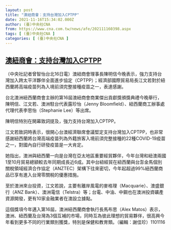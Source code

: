 ```yaml
---
layout: post
title: "澳紐商會：支持台灣加入CPTPP"
date: 2021-11-16T15:34:02.000Z
author: (臺)中央社CNA
from: https://www.cna.com.tw/news/afe/202111160398.aspx
tags: [ (臺)中央社CNA ]
categories: [ (臺)中央社CNA ]
---
```

<!--1637076842000-->
[澳紐商會：支持台灣加入CPTPP](https://www.cna.com.tw/news/afe/202111160398.aspx)
------

<div>
<div></div><div><p>（中央社記者曾智怡台北16日電）澳紐商會理事長陳明信今晚表示，強力支持台灣加入跨太平洋夥伴全面進步協定（CPTPP）；經濟部國際貿易局長江文若對於紐西蘭將高端疫苗列為入境前須完整接種疫苗之一，表達感謝。</p><p>台北澳洲紐西蘭商會主辦的第16屆澳紐商會商業傑出貢獻獎頒獎典禮今晚舉行，陳明信、江文若、澳洲駐台代表露珍怡（Jenny Bloomfield）、紐西蘭商工辦事處代理代表李思怡（Stephanie Lee）等出席。</p><p>陳明信特別在開幕致詞提及，強力支持台灣加入CPTPP。</p><p>江文若致詞時表示，很開心台澳經濟聯席會議堅定支持台灣加入CPTPP，也非常感謝紐西蘭將台灣高端疫苗列為外籍旅客入境前須完整接種的22種COVID-19疫苗之一，對國內自行研發疫苗是一大肯定。</p><p>她指出，澳洲與紐西蘭一向是台灣在亞太地區重要經貿夥伴，今年台灣和紐澳兩國1至10月貿易總額較去年同期成長近6成。其中台紐經貿在紐西蘭與台澎金馬個別關稅領域經濟合作協定（ANZTEC）架構下往來密切，今年起超過99%紐西蘭商品已享有進入台灣零關稅的優惠措施。</p><p>至於澳洲來台投資，江文若說，主要有離岸風電的麥格理（Macquarie）、澳盛銀行（ANZ Bank）、澳洲電信（Telstra）等；台電、中油、中鋼也在澳洲投資礦產資源開發，更有10家金融業者在澳設立據點。</p><p>這個獎項今年邁入第16屆，澳洲紐西蘭商會執行長馬布思（Alex Matos）表示，澳洲、紐西蘭及台灣為3個互補的市場，同時互為彼此理想的貿易夥伴，很高興今年看到更多不同的行業類別獲獎，特別是保健和教育類。（編輯：謝佳珍）1101116</p></div>
</div>
